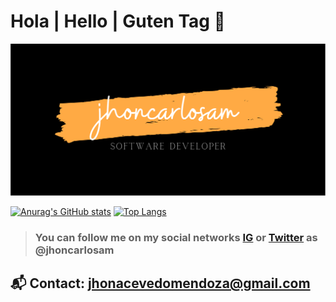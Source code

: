 # Hola | Hello | Guten Tag 👋

<div align="center">
    <img src="./jhoncarlosam.svg" alt="violetasdev">
</div>

[![Anurag's GitHub stats](https://github-readme-stats.vercel.app/api?username=jhoncarlosam)](https://github.com/jhoncarlosam/github-readme-stats) [![Top Langs](https://github-readme-stats.vercel.app/api/top-langs/?username=jhoncarlosam)](https://github.com/jhoncarlosam/github-readme-stats)

> ### You can follow me on my social networks [IG](https://instagram.com/jhoncarlosam/) or [Twitter](https://twitter.com/jhoncarlosam/) as @jhoncarlosam


## 📬 Contact: jhonacevedomendoza@gmail.com
